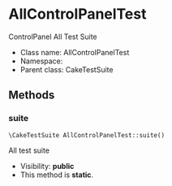 AllControlPanelTest
===============

ControlPanel All Test Suite




* Class name: AllControlPanelTest
* Namespace: 
* Parent class: CakeTestSuite







Methods
-------


### suite

    \CakeTestSuite AllControlPanelTest::suite()

All test suite



* Visibility: **public**
* This method is **static**.



